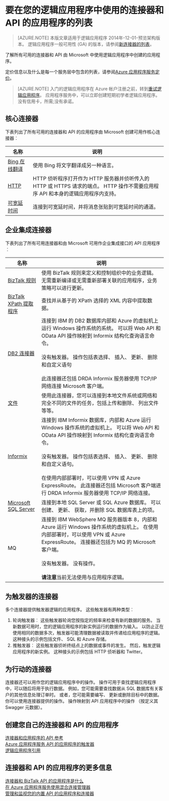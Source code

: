 <properties
    pageTitle="列表中可用的连接器和 API 的应用程序 |Microsoft Azure 应用程序服务"
    description="阅读有关连接器和 API 在 Azure 应用程序服务的应用程序"
    services="logic-apps"
    documentationCenter=""
    authors="MandiOhlinger"
    manager="erikre"
    editor="cgronlun"/>

<tags
    ms.service="logic-apps"
    ms.workload="integration"
    ms.tgt_pltfrm="na"
    ms.devlang="na"
    ms.topic="get-started-article"
    ms.date="09/01/2016"
    ms.author="mandia"/>


# <a name="list-of-connectors-and-api-apps-to-use-in-your-logic-apps"></a>要在您的逻辑应用程序中使用的连接器和 API 的应用程序的列表
>[AZURE.NOTE] 本版文章适用于逻辑应用程序 2014年-12-01-预览架构版本。 逻辑应用程序一般可用性 (GA) 的版本，请参阅[新连接器的列表](../connectors/apis-list.md)。

了解所有可用的连接器和 API 由 Microsoft 中使用逻辑应用程序中创建的应用程序。

定价信息以及什么是每一个服务层中包含的列表，请参阅[Azure 应用程序服务定价](https://azure.microsoft.com/pricing/details/app-service/)。

> [AZURE.NOTE] 入门的逻辑应用程序在 Azure 帐户注册之前，转到[重试逻辑应用程序](https://tryappservice.azure.com/?appservice=logic)。 应用程序服务中，可以立即创建短期初学者逻辑应用程序。 没有信用卡，所需;没有承诺。

## <a name="core-connectors"></a>核心连接器
下表列出了所有可用的连接器和 API 的应用程序由 Microsoft 创建可用作核心连接器︰

名称 | 说明
--- | ---
[Bing 在线翻译](https://azure.microsoft.com/marketplace/partners/bing/microsofttranslator/) | 使用 Bing 将文字翻译成另一种语言。
[HTTP](app-service-logic-connector-http.md) | HTTP 侦听程序打开作为 HTTP 服务器并侦听传入的 HTTP 或 HTTPS 请求的端点。 HTTP 操作不需要应用程序 API 和本身的逻辑应用程序内支持。
[可宽延时间](app-service-logic-connector-slack.md) | 连接到可宽延时间，并将消息张贴到可宽延时间的通道。


## <a name="enterprise-integration-connectors"></a>企业集成连接器
下表列出了所有可用连接器和由 Microsoft 可用作企业集成接口的 API 应用程序︰

名称  | 说明
------------- | -------------
[BizTalk 规则](app-service-logic-use-biztalk-rules.md) | 使用 BizTalk 规则来定义和控制组织中的业务逻辑。 无需重新编译或无需重新部署关联的应用程序，业务策略可以进行更新。
[BizTalk XPath 提取程序](app-service-logic-xpath-extract.md) | 查找并从基于的 XPath 选择的 XML 内容中提取数据。
[DB2 连接器](app-service-logic-connector-db2.md) | 连接到 IBM 的 DB2 数据库内部和 Azure 的虚拟机上运行 Windows 操作系统的系统。 可以将 Web API 和 OData API 操作映射到 Informix 结构化查询语言命令。 <br/><br/>没有触发器。 操作包括表选择、 插入、 更新、 删除和自定义语句<br/><br/>此连接器还包括 DRDA Informix 服务器使用 TCP/IP 网络连接 Microsoft 客户端。
[文件](app-service-logic-connector-file.md) | 使用此连接器，您可以连接到本地文件系统或网络和完全不同的文件的任务，包括上传和删除、 列出文件等等。
[Informix](app-service-logic-connector-informix.md) | 连接到 IBM Informix 数据库，内部和 Azure 运行 Windows 操作系统的虚拟机上。 可以将 Web API 和 OData API 操作映射到 Informix 结构化查询语言命令。<br/><br/>没有触发器。 操作包括表选择、 插入、 更新、 删除和自定义语句。<br/><br/>在使用内部部署时，可以使用 VPN 或 Azure ExpressRoute。 此连接器还包括 Microsoft 客户端进行 DRDA Informix 服务器使用 TCP/IP 网络连接。
[Microsoft SQL Server](app-service-logic-connector-sql.md) | 连接到本地 SQL Server 或 SQL Azure 数据库。 可以创建、 更新、 获取，并删除 SQL 数据库表上的项。
MQ | 连接到 IBM WebSphere MQ 服务器版本 8，内部和 Azure 运行 Windows 操作系统的虚拟机上。 在使用内部部署时，可以使用 VPN 或 Azure ExpressRoute。 连接器还包括为 MQ 的 Microsoft 客户端。<br/><br/>没有触发器。 没有操作。<br/><br/>**请注意**当前无法使用与应用程序逻辑。

## <a name="connectors-as-triggers"></a>为触发器的连接器
多个连接器提供触发器逻辑的应用程序。 这些触发器有两种类型︰

1. 轮询触发器︰ 这些触发器轮询您按指定的频率来检查有新的数据的服务。 当新数据可用时，您的逻辑应用程序的新实例运行的数据作为输入。 以防止正在使用相同的数据多次，触发器可能清理数据被读取并传递给应用程序的逻辑。 这种接头的示例包括文件、 SQL 和 Azure 存储。
2. 推触发器︰ 这些触发器侦听终结点上的数据或事件的发生。 然后，触发逻辑应用程序的新实例。 这种接头的示例包括 HTTP 侦听器和 Twitter。

## <a name="connectors-as-actions"></a>为行动的连接器
连接器还可以用作您的逻辑应用程序中的操作。 操作可用于查找逻辑应用程序中，可以随后将用于执行数据。 例如，您可能需要查找数据从 SQL 数据库有关客户的其他信息处理订单时。 或者，您可能需要编写、 更新或删除目标中的数据。 你可以使用连接器提供的操作。 操作映射到 API 应用程序中的操作 （按定义其 Swagger 元数据）。

## <a name="create-your-own-connectors-and-api-apps"></a>创建您自己的连接器和 API 的应用程序
[连接器和应用程序的 API 参考](http://aka.ms/appservicesconnectorreference)  
[Azure 应用程序服务 API 的应用程序的触发器](../app-service-api/app-service-api-dotnet-triggers.md)  
[逻辑应用程序引用](https://msdn.microsoft.com/library/azure/dn948510.aspx)

## <a name="more-on-connectors-and-api-apps"></a>连接器和 API 的应用程序的更多信息
[连接器和 BizTalk API 的应用程序是什么](app-service-logic-what-are-biztalk-api-apps.md)  
[在 Azure 应用程序服务使用混合连接管理器](app-service-logic-hybrid-connection-manager.md)  
[管理和监视您的内置 API 的应用程序和连接器](app-service-logic-monitor-your-connectors.md)
